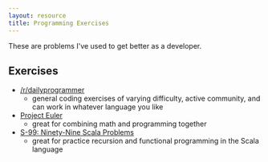 ```yaml
---
layout: resource
title: Programming Exercises
---
```


These are problems I've used to get better as a developer.

## Exercises

- [/r/dailyprogrammer](https://reddit.com/r/dailyprogrammer)
  + general coding exercises of varying difficulty, active community, and
    can work in whatever language you like
- [Project Euler](https://projecteuler.net/)
  + great for combining math and programming together
- [S-99: Ninety-Nine Scala Problems](http://aperiodic.net/phil/scala/s-99/)
  + great for practice recursion and functional programming in the Scala
    language
